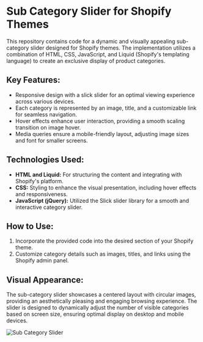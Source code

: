 # Sub Category Slider for Shopify Themes

This repository contains code for a dynamic and visually appealing sub-category slider designed for Shopify themes. The implementation utilizes a combination of HTML, CSS, JavaScript, and Liquid (Shopify's templating language) to create an exclusive display of product categories.

## Key Features:

- Responsive design with a slick slider for an optimal viewing experience across various devices.
- Each category is represented by an image, title, and a customizable link for seamless navigation.
- Hover effects enhance user interaction, providing a smooth scaling transition on image hover.
- Media queries ensure a mobile-friendly layout, adjusting image sizes and font for smaller screens.

## Technologies Used:

- **HTML and Liquid:** For structuring the content and integrating with Shopify's platform.
- **CSS:** Styling to enhance the visual presentation, including hover effects and responsiveness.
- **JavaScript (jQuery):** Utilized the Slick slider library for a smooth and interactive category slider.

## How to Use:

1. Incorporate the provided code into the desired section of your Shopify theme.
2. Customize category details such as images, titles, and links using the Shopify admin panel.

## Visual Appearance:

The sub-category slider showcases a centered layout with circular images, providing an aesthetically pleasing and engaging browsing experience. The slider is designed to dynamically adjust the number of visible categories based on screen size, ensuring optimal display on desktop and mobile devices.

![Sub Category Slider](https://private-user-images.githubusercontent.com/137674757/287638624-8e4351d3-fe1a-439e-b989-0cd3aa682950.png?jwt=eyJhbGciOiJIUzI1NiIsInR5cCI6IkpXVCJ9.eyJpc3MiOiJnaXRodWIuY29tIiwiYXVkIjoicmF3LmdpdGh1YnVzZXJjb250ZW50LmNvbSIsImtleSI6ImtleTEiLCJleHAiOjE3MDE2Nzk3MjEsIm5iZiI6MTcwMTY3OTQyMSwicGF0aCI6Ii8xMzc2NzQ3NTcvMjg3NjM4NjI0LThlNDM1MWQzLWZlMWEtNDM5ZS1iOTg5LTBjZDNhYTY4Mjk1MC5wbmc_WC1BbXotQWxnb3JpdGhtPUFXUzQtSE1BQy1TSEEyNTYmWC1BbXotQ3JlZGVudGlhbD1BS0lBSVdOSllBWDRDU1ZFSDUzQSUyRjIwMjMxMjA0JTJGdXMtZWFzdC0xJTJGczMlMkZhd3M0X3JlcXVlc3QmWC1BbXotRGF0ZT0yMDIzMTIwNFQwODQzNDFaJlgtQW16LUV4cGlyZXM9MzAwJlgtQW16LVNpZ25hdHVyZT04Y2YxYTdiYmZjZGQwNjRlYjYzMDEwMjE2YjIzOGY0Y2ZkYjY1ZTRiMjU3NGQ3NjRiODUzYmUyNDQ4ZDhhYmRiJlgtQW16LVNpZ25lZEhlYWRlcnM9aG9zdCZhY3Rvcl9pZD0wJmtleV9pZD0wJnJlcG9faWQ9MCJ9.NE891pzlclM56ZTRH8hWKuc6HVZbvtJJl47vfvEB2SA)
